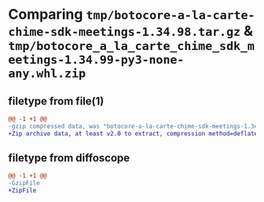 # Comparing `tmp/botocore-a-la-carte-chime-sdk-meetings-1.34.98.tar.gz` & `tmp/botocore_a_la_carte_chime_sdk_meetings-1.34.99-py3-none-any.whl.zip`

## filetype from file(1)

```diff
@@ -1 +1 @@
-gzip compressed data, was "botocore-a-la-carte-chime-sdk-meetings-1.34.98.tar", last modified: Sat May  4 01:01:14 2024, max compression
+Zip archive data, at least v2.0 to extract, compression method=deflate
```

## filetype from diffoscope

```diff
@@ -1 +1 @@
-GzipFile
+ZipFile
```

